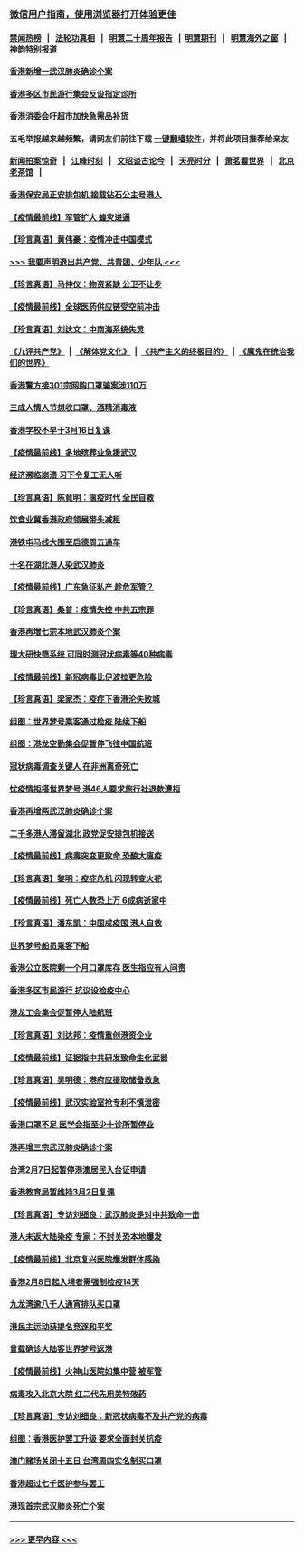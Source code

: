 ### [微信用户指南，使用浏览器打开体验更佳](https://github.com/gfw-breaker/banned-news1/blob/master/indexes/wechat-guide.md?t=0)
#### [禁闻热榜](热点新闻.md?t=0)  &nbsp;&nbsp;|&nbsp;&nbsp; [法轮功真相](https://github.com/gfw-breaker/truth/blob/master/README.md?t=0) &nbsp;&nbsp;|&nbsp;&nbsp; [明慧二十周年报告](https://github.com/gfw-breaker/mh-reports/blob/master/README.md?t=0) &nbsp;&nbsp;|&nbsp;&nbsp;[明慧期刊](https://github.com/gfw-breaker/mh-qikan) &nbsp;&nbsp;|&nbsp;&nbsp; [明慧海外之窗](https://github.com/gfw-breaker/mh-news/blob/master/README.md?t=0) &nbsp;&nbsp;|&nbsp;&nbsp; [神韵特别报道](https://github.com/gfw-breaker/mh-news/blob/master/shenyun.md?t=0)
#### [香港新增一武汉肺炎确诊个案](../pages/nsc415/n11874044.md?t=02171711) 
#### [香港多区市民游行集会反设指定诊所](../pages/nsc415/n11874017.md?t=02171711) 
#### [香港消委会吁超市加快急需品补货](../pages/nsc415/n11874003.md?t=02171711) 
#### 五毛举报越来越频繁，请网友们前往下载 [一键翻墙软件](https://github.com/gfw-breaker/ssr-accounts)，并将此项目推荐给亲友
#### [新闻拍案惊奇](https://github.com/gfw-breaker/banned-news1/blob/master/pages/link4.md) &nbsp;&nbsp;|&nbsp;&nbsp; [江峰时刻](https://github.com/gfw-breaker/banned-news1/blob/master/pages/link4.md) &nbsp;&nbsp;|&nbsp;&nbsp; [文昭谈古论今](https://github.com/gfw-breaker/banned-news1/blob/master/pages/link4.md) &nbsp;&nbsp;|&nbsp;&nbsp; [天亮时分](https://github.com/gfw-breaker/banned-news1/blob/master/pages/link4.md) &nbsp;&nbsp;|&nbsp;&nbsp; [萧茗看世界](https://github.com/gfw-breaker/banned-news1/blob/master/pages/link4.md) &nbsp;&nbsp;|&nbsp;&nbsp; [北京老茶馆](https://github.com/gfw-breaker/banned-news1/blob/master/pages/link4.md) &nbsp;&nbsp;|&nbsp;&nbsp; 
#### [香港保安局正安排包机 接载钻石公主号港人](../pages/nsc415/n11873932.md?t=02171711) 
#### [【疫情最前线】军管扩大 蝗灾进逼](../pages/nsc415/n11873780.md?t=02171711) 
#### [【珍言真语】黄伟豪：疫情冲击中国模式](../pages/nsc415/n11873482.md?t=02171711) 
#### [>>> 我要声明退出共产党、共青团、少年队 <<<](https://github.com/begood0513/goodnews/blob/master/quit/letter.md) 
#### [【珍言真语】马仲仪：物资紧缺 公卫不让步](../pages/nsc415/n11872315.md?t=02171711) 
#### [【疫情最前线】全球医药供应链受空前冲击](../pages/nsc415/n11869614.md?t=02171711) 
#### [【珍言真语】刘达文：中南海系统失灵](../pages/nsc415/n11869465.md?t=02171711) 
#### [《九评共产党》](https://github.com/begood0513/9ping.md/blob/master/README.md) &nbsp;|&nbsp; [《解体党文化》](../../../../jtdwh.md/blob/master/README.md)  &nbsp;|&nbsp; [《共产主义的终极目的》](../../../../gczydzjmd.md/blob/master/README.md) &nbsp;|&nbsp; [《魔鬼在统治我们的世界》](../../../../mgztzwmdsj.md/blob/master/README.md) 
#### [香港警方接301宗网购口罩骗案涉110万](../pages/nsc415/n11867572.md?t=02171711) 
#### [三成人情人节想收口罩、酒精消毒液](../pages/nsc415/n11867523.md?t=02171711) 
#### [香港学校不早于3月16日复课](../pages/nsc415/n11867498.md?t=02171711) 
#### [【疫情最前线】多地殡葬业急援武汉](../pages/nsc415/n11866914.md?t=02171711) 
#### [经济濒临崩溃 习下令复工无人听](../pages/nsc415/n11867269.md?t=02171711) 
#### [【珍言真语】陈竟明：瘟疫时代 全民自救](../pages/nsc415/n11866765.md?t=02171711) 
#### [饮食业冀香港政府领展带头减租](../pages/nsc415/n11864876.md?t=02171711) 
#### [港铁屯马线大围至启德周五通车](../pages/nsc415/n11864842.md?t=02171711) 
#### [十名在湖北港人染武汉肺炎](../pages/nsc415/n11864807.md?t=02171711) 
#### [【疫情最前线】广东急征私产 趁危军管？](../pages/nsc415/n11864205.md?t=02171711) 
#### [【珍言真语】桑普：疫情失控 中共五宗罪](../pages/nsc415/n11864157.md?t=02171711) 
#### [香港再增七宗本地武汉肺炎个案](../pages/nsc415/n11862405.md?t=02171711) 
#### [理大研快筛系统 可同时测冠状病毒等40种病毒](../pages/nsc415/n11862376.md?t=02171711) 
#### [【疫情最前线】新冠病毒比伊波拉更危险](../pages/nsc415/n11862199.md?t=02171711) 
#### [【珍言真语】梁家杰：疫症下香港沦失败城](../pages/nsc415/n11861588.md?t=02171711) 
#### [组图：世界梦号乘客通过检疫 陆续下船](../pages/nsc415/n11858302.md?t=02171711) 
#### [组图：港龙空勤集会促暂停飞往中国航班](../pages/nsc415/n11858190.md?t=02171711) 
#### [冠状病毒调查关键人 在非洲离奇死亡](../pages/nsc415/n11859798.md?t=02171711) 
#### [忧疫情拒搭世界梦号 港46人要求旅行社退款遭拒](../pages/nsc415/n11859849.md?t=02171711) 
#### [香港再增两武汉肺炎确诊个案](../pages/nsc415/n11859833.md?t=02171711) 
#### [二千多港人滞留湖北 政党促安排包机接送](../pages/nsc415/n11859831.md?t=02171711) 
#### [【疫情最前线】病毒突变更致命 恐酿大瘟疫](../pages/nsc415/n11859604.md?t=02171711) 
#### [【珍言真语】黎明：疫症危机 闪现转变火花](../pages/nsc415/n11859199.md?t=02171711) 
#### [【疫情最前线】死亡人数恐上万 6成病逝家中](../pages/nsc415/n11856687.md?t=02171711) 
#### [【珍言真语】潘东凯：中国成疫国 港人自救](../pages/nsc415/n11856962.md?t=02171711) 
#### [世界梦号船员乘客下船](../pages/nsc415/n11856883.md?t=02171711) 
#### [香港公立医院剩一个月口罩库存 医生指应有人问责](../pages/nsc415/n11856875.md?t=02171711) 
#### [香港多区市民游行 抗议设检疫中心](../pages/nsc415/n11856866.md?t=02171711) 
#### [港龙工会集会促暂停大陆航班](../pages/nsc415/n11856840.md?t=02171711) 
#### [【珍言真语】刘达邦：疫情重创港资企业](../pages/nsc415/n11854274.md?t=02171711) 
#### [【疫情最前线】证据指中共研发致命生化武器](../pages/nsc415/n11853087.md?t=02171711) 
#### [【珍言真语】吴明德：港府应提取储备救急](../pages/nsc415/n11852734.md?t=02171711) 
#### [【疫情最前线】武汉实验室抢专利不慎泄密](../pages/nsc415/n11850310.md?t=02171711) 
#### [香港口罩不足 医学会指至少十诊所暂停业](../pages/nsc415/n11850301.md?t=02171711) 
#### [港再增三宗武汉肺炎确诊个案](../pages/nsc415/n11850328.md?t=02171711) 
#### [台湾2月7日起暂停港澳居民入台证申请](../pages/nsc415/n11850304.md?t=02171711) 
#### [香港教育局暂维持3月2日复课](../pages/nsc415/n11850260.md?t=02171711) 
#### [【珍言真语】专访刘细良：武汉肺炎是对中共致命一击](../pages/nsc415/n11849934.md?t=02171711) 
#### [港人未返大陆染疫 专家：不封关恐本地爆发](../pages/nsc415/n11848021.md?t=02171711) 
#### [【疫情最前线】北京复兴医院爆发群体感染](../pages/nsc415/n11847626.md?t=02171711) 
#### [香港2月8日起入境者需强制检疫14天](../pages/nsc415/n11847658.md?t=02171711) 
#### [九龙湾逾八千人通宵排队买口罩](../pages/nsc415/n11847647.md?t=02171711) 
#### [港民主运动获提名竞逐和平奖](../pages/nsc415/n11847633.md?t=02171711) 
#### [曾载确诊大陆客世界梦号返港](../pages/nsc415/n11847608.md?t=02171711) 
#### [【疫情最前线】火神山医院如集中营 被军管](../pages/nsc415/n11847524.md?t=02171711) 
#### [病毒攻入北京大院 红二代先用美特效药](../pages/nsc415/n11847427.md?t=02171711) 
#### [【珍言真语】专访刘细良：新冠状病毒不及共产党的病毒](../pages/nsc415/n11847164.md?t=02171711) 
#### [组图：香港医护罢工升级 要求全面封关抗疫](../pages/nsc415/n11844107.md?t=02171711) 
#### [澳门赌场关闭十五日 台湾周四实名制买口罩](../pages/nsc415/n11845083.md?t=02171711) 
#### [香港超过七千医护参与罢工](../pages/nsc415/n11845051.md?t=02171711) 
#### [港现首宗武汉肺炎死亡个案](../pages/nsc415/n11844998.md?t=02171711) 

----
#### [ >>> 更早内容 <<< ](../indexes/nsc415-earlier.md)
